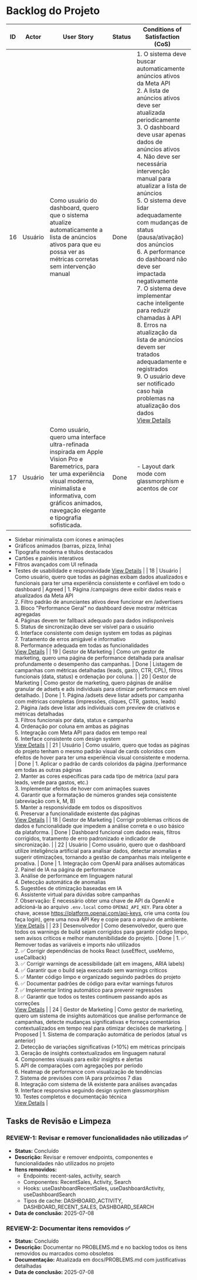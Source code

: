 # Backlog do Projeto

| ID | Actor | User Story | Status | Conditions of Satisfaction (CoS) |
|----|-------|------------|--------|----------------------------------|
| 16 | Usuário | Como usuário do dashboard, quero que o sistema atualize automaticamente a lista de anúncios ativos para que eu possa ver as métricas corretas sem intervenção manual | Done | 1. O sistema deve buscar automaticamente anúncios ativos da Meta API<br>2. A lista de anúncios ativos deve ser atualizada periodicamente<br>3. O dashboard deve usar apenas dados de anúncios ativos<br>4. Não deve ser necessária intervenção manual para atualizar a lista de anúncios<br>5. O sistema deve lidar adequadamente com mudanças de status (pausa/ativação) dos anúncios<br>6. A performance do dashboard não deve ser impactada negativamente<br>7. O sistema deve implementar cache inteligente para reduzir chamadas à API<br>8. Erros na atualização da lista de anúncios devem ser tratados adequadamente e registrados<br>9. O usuário deve ser notificado caso haja problemas na atualização dos dados<br>[View Details](./16/prd.md) |
| 17 | Usuário | Como usuário, quero uma interface ultra-refinada inspirada em Apple Vision Pro e Baremetrics, para ter uma experiência visual moderna, minimalista e informativa, com gráficos animados, navegação elegante e tipografia sofisticada. | Done | - Layout dark mode com glassmorphism e acentos de cor
- Sidebar minimalista com ícones e animações
- Gráficos animados (barras, pizza, linha)
- Tipografia moderna e títulos destacados
- Cartões e painéis interativos
- Filtros avançados com UI refinada
- Testes de usabilidade e responsividade
[View Details](./17/prd.md) |
| 18 | Usuário | Como usuário, quero que todas as páginas exibam dados atualizados e funcionais para ter uma experiência consistente e confiável em todo o dashboard | Agreed | 1. Página /campaigns deve exibir dados reais e atualizados da Meta API<br>2. Filtro padrão de anunciantes ativos deve funcionar em /advertisers<br>3. Bloco "Performance Geral" no dashboard deve mostrar métricas agregadas<br>4. Páginas devem ter fallback adequado para dados indisponíveis<br>5. Status de sincronização deve ser visível para o usuário<br>6. Interface consistente com design system em todas as páginas<br>7. Tratamento de erros amigável e informativo<br>8. Performance adequada em todas as funcionalidades<br>[View Details](./18/prd.md) |
| 19 | Gestor de Marketing | Como um gestor de marketing, quero uma página de performance detalhada para analisar profundamente o desempenho das campanhas. | Done | Listagem de campanhas com métricas detalhadas (leads, gasto, CTR, CPL), filtros funcionais (data, status) e ordenação por coluna. |
| 20 | Gestor de Marketing | Como gestor de marketing, quero páginas de análise granular de adsets e ads individuais para otimizar performance em nível detalhado. | Done | 1. Página /adsets deve listar adsets por campanha com métricas completas (impressões, cliques, CTR, gastos, leads)<br>2. Página /ads deve listar ads individuais com preview de criativos e métricas detalhadas<br>3. Filtros funcionais por data, status e campanha<br>4. Ordenação por coluna em ambas as páginas<br>5. Integração com Meta API para dados em tempo real<br>6. Interface consistente com design system<br>[View Details](./20/prd.md) |
| 21 | Usuário | Como usuário, quero que todas as páginas do projeto tenham o mesmo padrão visual de cards coloridos com efeitos de hover para ter uma experiência visual consistente e moderna. | Done | 1. Aplicar o padrão de cards coloridos da página /performance em todas as outras páginas<br>2. Manter as cores específicas para cada tipo de métrica (azul para leads, verde para gastos, etc.)<br>3. Implementar efeitos de hover com animações suaves<br>4. Garantir que a formatação de números grandes seja consistente (abreviação com k, M, B)<br>5. Manter a responsividade em todos os dispositivos<br>6. Preservar a funcionalidade existente das páginas<br>[View Details](./21/prd.md) |
| 18 | Gestor de Marketing | Corrigir problemas críticos de dados e funcionalidade que impedem a análise correta e o uso básico da plataforma. | Done | Dashboard funcional com dados reais, filtros corrigidos, tratamento de erro padronizado e indicador de sincronização. |
| 22 | Usuário | Como usuário, quero que o dashboard utilize inteligência artificial para analisar dados, detectar anomalias e sugerir otimizações, tornando a gestão de campanhas mais inteligente e proativa. | Done | 1. Integração com OpenAI para análises automáticas<br>2. Painel de IA na página de performance<br>3. Análise de performance em linguagem natural<br>4. Detecção automática de anomalias<br>5. Sugestões de otimização baseadas em IA<br>6. Assistente virtual para dúvidas sobre campanhas<br>7. Observação: É necessário obter uma chave de API da OpenAI e adicioná-la ao arquivo `.env.local` como `OPENAI_API_KEY`. Para obter a chave, acesse https://platform.openai.com/api-keys, crie uma conta (ou faça login), gere uma nova API Key e copie para o arquivo de ambiente.
[View Details](./22/prd.md) |
| 23 | Desenvolvedor | Como desenvolvedor, quero que todos os warnings de build sejam corrigidos para garantir código limpo, sem avisos críticos e melhor manutenibilidade do projeto. | Done | 1. ✅ Remover todas as variáveis e imports não utilizados<br>2. ✅ Corrigir dependências de hooks React (useEffect, useMemo, useCallback)<br>3. ✅ Corrigir warnings de acessibilidade (alt em imagens, ARIA labels)<br>4. ✅ Garantir que o build seja executado sem warnings críticos<br>5. ✅ Manter código limpo e organizado seguindo padrões do projeto<br>6. ✅ Documentar padrões de código para evitar warnings futuros<br>7. ✅ Implementar linting automático para prevenir regressões<br>8. ✅ Garantir que todos os testes continuem passando após as correções<br>[View Details](./23/prd.md) |
| 24 | Gestor de Marketing | Como gestor de marketing, quero um sistema de insights automáticos que analise performance de campanhas, detecte mudanças significativas e forneça comentários contextualizados em tempo real para otimizar decisões de marketing. | Proposed | 1. Sistema de comparação automática de períodos (atual vs anterior)<br>2. Detecção de variações significativas (>10%) em métricas principais<br>3. Geração de insights contextualizados em linguagem natural<br>4. Componentes visuais para exibir insights e alertas<br>5. API de comparações com agregações por período<br>6. Heatmap de performance com visualização de tendências<br>7. Sistema de previsões com IA para próximos 7 dias<br>8. Integração com sistema de IA existente para análises avançadas<br>9. Interface responsiva seguindo design system glassmorphism<br>10. Testes completos e documentação técnica<br>[View Details](./24/prd.md) |

## Tasks de Revisão e Limpeza

### REVIEW-1: Revisar e remover funcionalidades não utilizadas ✅
- **Status:** Concluído
- **Descrição:** Revisar e remover endpoints, componentes e funcionalidades não utilizados no projeto
- **Itens removidos:**
  - Endpoints: recent-sales, activity, search
  - Componentes: RecentSales, Activity, Search
  - Hooks: useDashboardRecentSales, useDashboardActivity, useDashboardSearch
  - Tipos de cache: DASHBOARD_ACTIVITY, DASHBOARD_RECENT_SALES, DASHBOARD_SEARCH
- **Data de conclusão:** 2025-07-08

### REVIEW-2: Documentar itens removidos ✅
- **Status:** Concluído
- **Descrição:** Documentar no PROBLEMS.md e no backlog todos os itens removidos ou marcados como obsoletos
- **Documentação:** Atualizada em docs/PROBLEMS.md com justificativas detalhadas
- **Data de conclusão:** 2025-07-08 